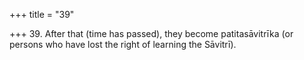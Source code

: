 +++
title = "39"

+++
39. After that (time has passed), they become patitasāvitrīka (or persons who have lost the right of learning the Sāvitrī).
